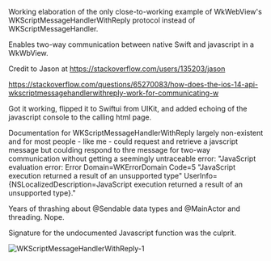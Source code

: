 Working elaboration of the only close-to-working example of WkWebView's WKScriptMessageHandlerWithReply protocol instead of WKScriptMessageHandler.

Enables two-way communication between native Swift and javascript in a WkWbView. 

Credit to Jason at https://stackoverflow.com/users/135203/jason

https://stackoverflow.com/questions/65270083/how-does-the-ios-14-api-wkscriptmessagehandlerwithreply-work-for-communicating-w

Got it working, flipped it to Swiftui from UIKit, and added echoing of the javascript console to the calling html page.

Documentation for WKScriptMessageHandlerWithReply largely non-existent and for most people - like me - could request and retrieve a javscript message but coulding respond to thre message for two-way communication without getting a seemingly untraceable error:
"JavaScript evaluation error: Error Domain=WKErrorDomain Code=5 "JavaScript execution returned a result of an unsupported type" UserInfo={NSLocalizedDescription=JavaScript execution returned a result of an unsupported type}."

Years of thrashing about @Sendable data types and @MainActor and threading. Nope.

Signature for the undocumented Javascript function was the culprit.  



![WKScriptMessageHandlerWithReply-1](https://github.com/user-attachments/assets/a48f8133-84e0-4ecc-86f3-d96e84905d62)
